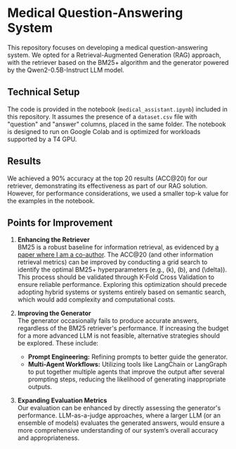# Medical Question-Answering System

This repository focuses on developing a medical question-answering system. We opted for a Retrieval-Augmented Generation (RAG) approach, with the retriever based on the BM25+ algorithm and the generator powered by the Qwen2-0.5B-Instruct LLM model.

## Technical Setup
The code is provided in the notebook (`medical_assistant.ipynb`) included in this repository. It assumes the presence of a `dataset.csv` file with "question" and "answer" columns, placed in the same folder. The notebook is designed to run on Google Colab and is optimized for workloads supported by a T4 GPU.

## Results
We achieved a 90% accuracy at the top 20 results (ACC@20) for our retriever, demonstrating its effectiveness as part of our RAG solution. However, for performance considerations, we used a smaller top-k value for the examples in the notebook.

## Points for Improvement
1. **Enhancing the Retriever**  
   BM25 is a robust baseline for information retrieval, as evidenced by [a paper where I am a co-author](https://arxiv.org/abs/2105.05686). The ACC@20 (and other information retrieval metrics) can be improved by conducting a grid search to identify the optimal BM25+ hyperparameters (e.g., \(k\), \(b\), and \(\delta\)). This process should be validated through K-Fold Cross Validation to ensure reliable performance. Exploring this optimization should precede adopting hybrid systems or systems entirely based on semantic search, which would add complexity and computational costs.

2. **Improving the Generator**  
   The generator occasionally fails to produce accurate answers, regardless of the BM25 retriever's performance. If increasing the budget for a more advanced LLM is not feasible, alternative strategies should be explored. These include:  
   - **Prompt Engineering:** Refining prompts to better guide the generator.  
   - **Multi-Agent Workflows:** Utilizing tools like LangChain or LangGraph to put together multiple agents that improve the output after several prompting steps, reducing the likelihood of generating inappropriate outputs.

3. **Expanding Evaluation Metrics**  
   Our evaluation can be enhanced by directly assessing the generator's performance. LLM-as-a-judge approaches, where a larger LLM (or an ensemble of models) evaluates the generated answers, would ensure a more comprehensive understanding of our system’s overall accuracy and appropriateness.